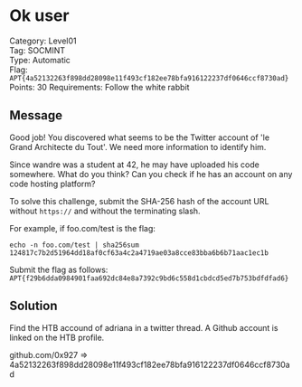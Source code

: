 # Ok user

Category: Level01  
Tag: SOCMINT  
Type: Automatic  
Flag: `APT{4a52132263f898dd28098e11f493cf182ee78bfa916122237df0646ccf8730ad}`  
Points: 30
Requirements: Follow the white rabbit

## Message

Good job! You discovered what seems to be the Twitter account of 'le Grand Architecte du Tout'. We need more information to identify him.

Since wandre was a student at 42, he may have uploaded his code somewhere. What do you think? Can you check if he has an account on any code hosting platform?

To solve this challenge, submit the SHA-256 hash of the account URL without `https://` and without the terminating slash.

For example, if foo.com/test is the flag:
```
echo -n foo.com/test | sha256sum
124817c7b2d51964dd18af0cf63a4c2a4719ae03a8cce83bba6b6b71aac1ec1b
```

Submit the flag as follows:  
`APT{f29b6dda0984901faa692dc84e8a7392c9bd6c558d1cbdcd5ed7b753bdfdfad6}`

## Solution

Find the HTB accound of adriana in a twitter thread. A Github account is linked on the HTB profile.

github.com/0x927 => 4a52132263f898dd28098e11f493cf182ee78bfa916122237df0646ccf8730ad
